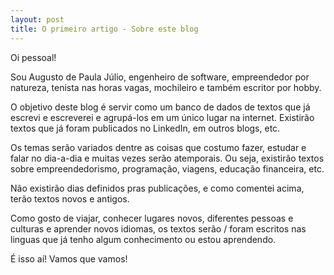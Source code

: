 ```yaml
---
layout: post
title: O primeiro artigo - Sobre este blog
---
```


Oi pessoal!

Sou Augusto de Paula Júlio, engenheiro de software, empreendedor por natureza, tenista nas horas vagas, mochileiro e também escritor por hobby.

O objetivo deste blog é servir como um banco de dados de textos que já escrevi e escreverei e agrupá-los em um único lugar na internet. Existirão textos que já foram publicados no LinkedIn, em outros blogs, etc.

Os temas serão variados dentre as coisas que costumo fazer, estudar e falar no dia-a-dia e muitas vezes serão atemporais. Ou seja, existirão textos sobre empreendedorismo, programação, viagens, educação financeira, etc.

Não existirão dias definidos pras publicações, e como comentei acima,  terão textos novos e antigos.

Como gosto de viajar, conhecer lugares novos, diferentes pessoas e culturas e aprender novos idiomas, os textos serão / foram escritos nas linguas que já tenho algum conhecimento ou estou aprendendo.

É isso aí! Vamos que vamos!